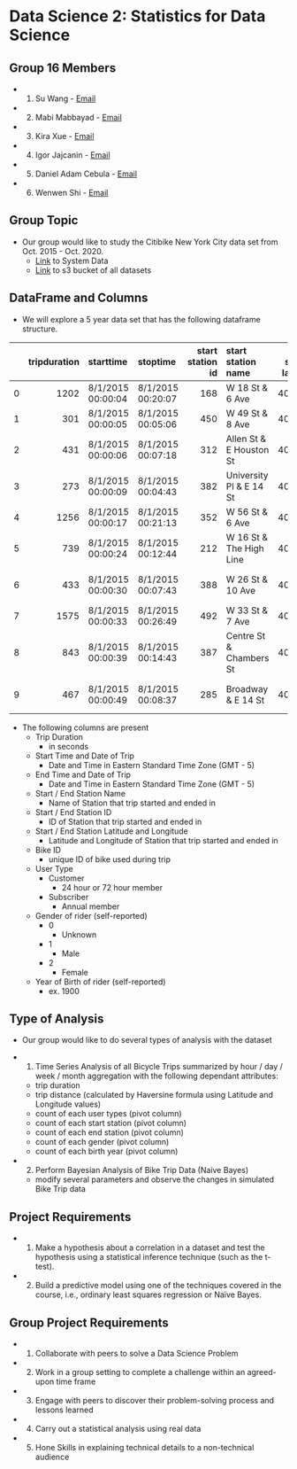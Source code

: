 # Data Science 2:  Statistics for Data Science

## Group 16 Members

- 1. Su Wang - [Email](mailto:s399wang@uwaterloo.ca)
- 2. Mabi Mabbayad - [Email](mailto:mmabbaya@uwaterloo.ca)
- 3. Kira Xue - [Email](mailto:w27xue@uwaterloo.ca)
- 4. Igor Jajcanin - [Email](mailto:ijajcani@uwaterloo.ca)
- 5. Daniel Adam Cebula - [Email](mailto:dacebula@uwaterloo.ca)
- 6. Wenwen Shi - [Email](mailto:w65shi@uwaterloo.ca)

## Group Topic

- Our group would like to study the Citibike New York City data set from Oct. 2015 - Oct. 2020.
    - [Link](https://www.citibikenyc.com/system-data) to System Data
    - [Link](https://s3.amazonaws.com/tripdata/index.html) to s3 bucket of all datasets

## DataFrame and Columns

- We will explore a 5 year data set that has the following dataframe structure.

 |    |   tripduration | starttime         | stoptime          |   start station id | start station name      |   start station latitude |   start station longitude |   end station id | end station name      |   end station latitude |   end station longitude |   bikeid | usertype   |   birth year |   gender |
|---:|---------------:|:------------------|:------------------|-------------------:|:------------------------|-------------------------:|--------------------------:|-----------------:|:----------------------|-----------------------:|------------------------:|---------:|:-----------|-------------:|---------:|
|  0 |           1202 | 8/1/2015 00:00:04 | 8/1/2015 00:20:07 |                168 | W 18 St & 6 Ave         |                  40.7397 |                  -73.9946 |              385 | E 55 St & 2 Ave       |                40.758  |                -73.966  |    23253 | Subscriber |         1987 |        1 |
|  1 |            301 | 8/1/2015 00:00:05 | 8/1/2015 00:05:06 |                450 | W 49 St & 8 Ave         |                  40.7623 |                  -73.9879 |              479 | 9 Ave & W 45 St       |                40.7602 |                -73.9913 |    22675 | Subscriber |         1951 |        2 |
|  2 |            431 | 8/1/2015 00:00:06 | 8/1/2015 00:07:18 |                312 | Allen St & E Houston St |                  40.7221 |                  -73.9891 |              296 | Division St & Bowery  |                40.7141 |                -73.997  |    19831 | Subscriber |         1985 |        1 |
|  3 |            273 | 8/1/2015 00:00:09 | 8/1/2015 00:04:43 |                382 | University Pl & E 14 St |                  40.7349 |                  -73.992  |              229 | Great Jones St        |                40.7274 |                -73.9938 |    22765 | Subscriber |         1975 |        1 |
|  4 |           1256 | 8/1/2015 00:00:17 | 8/1/2015 00:21:13 |                352 | W 56 St & 6 Ave         |                  40.7634 |                  -73.9772 |              432 | E 7 St & Avenue A     |                40.7262 |                -73.9838 |    22127 | Subscriber |         1978 |        1 |
|  5 |            739 | 8/1/2015 00:00:24 | 8/1/2015 00:12:44 |                212 | W 16 St & The High Line |                  40.7433 |                  -74.0068 |              498 | Broadway & W 32 St    |                40.7485 |                -73.9881 |    19293 | Subscriber |         1988 |        1 |
|  6 |            433 | 8/1/2015 00:00:30 | 8/1/2015 00:07:43 |                388 | W 26 St & 10 Ave        |                  40.7497 |                  -74.003  |              284 | Greenwich Ave & 8 Ave |                40.739  |                -74.0026 |    19115 | Subscriber |         1976 |        1 |
|  7 |           1575 | 8/1/2015 00:00:33 | 8/1/2015 00:26:49 |                492 | W 33 St & 7 Ave         |                  40.7502 |                  -73.9909 |              492 | W 33 St & 7 Ave       |                40.7502 |                -73.9909 |    20532 | Customer   |          nan |        0 |
|  8 |            843 | 8/1/2015 00:00:39 | 8/1/2015 00:14:43 |                387 | Centre St & Chambers St |                  40.7127 |                  -74.0046 |              391 | Clark St & Henry St   |                40.6976 |                -73.9934 |    24273 | Customer   |          nan |        0 |
|  9 |            467 | 8/1/2015 00:00:49 | 8/1/2015 00:08:37 |                285 | Broadway & E 14 St      |                  40.7345 |                  -73.9907 |              284 | Greenwich Ave & 8 Ave |                40.739  |                -74.0026 |    17688 | Subscriber |         1976 |        1 | 

- The following columns are present
    - Trip Duration
        - in seconds
    - Start Time and Date of Trip
        - Date and Time in Eastern Standard Time Zone (GMT - 5)
    - End Time and Date of Trip
        - Date and Time in Eastern Standard Time Zone (GMT - 5)
    - Start / End Station Name
        - Name of Station that trip started and ended in
    - Start / End Station ID
        - ID of Station that trip started and ended in
    - Start / End Station Latitude and Longitude
        - Latitude and Longitude of Station that trip started and ended in
    - Bike ID
        - unique ID of bike used during trip
    - User Type
        - Customer
            - 24 hour or 72 hour member
        - Subscriber
            - Annual member
    - Gender of rider (self-reported)
        - 0
            - Unknown
        - 1
            - Male
        - 2
            - Female
    - Year of Birth of rider (self-reported)
        - ex. 1900

## Type of Analysis

- Our group would like to do several types of analysis with the dataset

- 1. Time Series Analysis of all Bicycle Trips summarized by hour / day / week / month aggregation with the following dependant attributes:
    - trip duration
    - trip distance (calculated by Haversine formula using Latitude and Longitude values)
    - count of each user types (pivot column)
    - count of each start station (pivot column)
    - count of each end station (pivot column)
    - count of each gender (pivot column)
    - count of each birth year (pivot column)

- 2. Perform Bayesian Analysis of Bike Trip Data (Naive Bayes)
    - modify several parameters and observe the changes in simulated Bike Trip data

## Project Requirements

- 1. Make a hypothesis about a correlation in a dataset and test the hypothesis using a statistical inference technique (such as the t-test).
- 2. Build a predictive model using one of the techniques covered in the course, i.e., ordinary least squares regression or Naïve Bayes.

## Group Project Requirements

- 1. Collaborate with peers to solve a Data Science Problem
- 2. Work in a group setting to complete a challenge within an agreed-upon time frame
- 3. Engage with peers to discover their problem-solving process and lessons learned
- 4. Carry out a statistical analysis using real data
- 5. Hone Skills in explaining technical details to a non-technical audience
